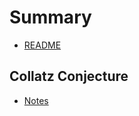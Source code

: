 # Summary

* [README](README.md)

## Collatz Conjecture

* [Notes](./collatz-conjecture/README.md)

